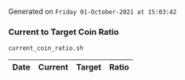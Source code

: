 Generated on `Friday 01-October-2021 at 15:03:42`

### Current to Target Coin Ratio
`current_coin_ratio.sh`

Date|Current|Target|Ratio
---|---|---|---
